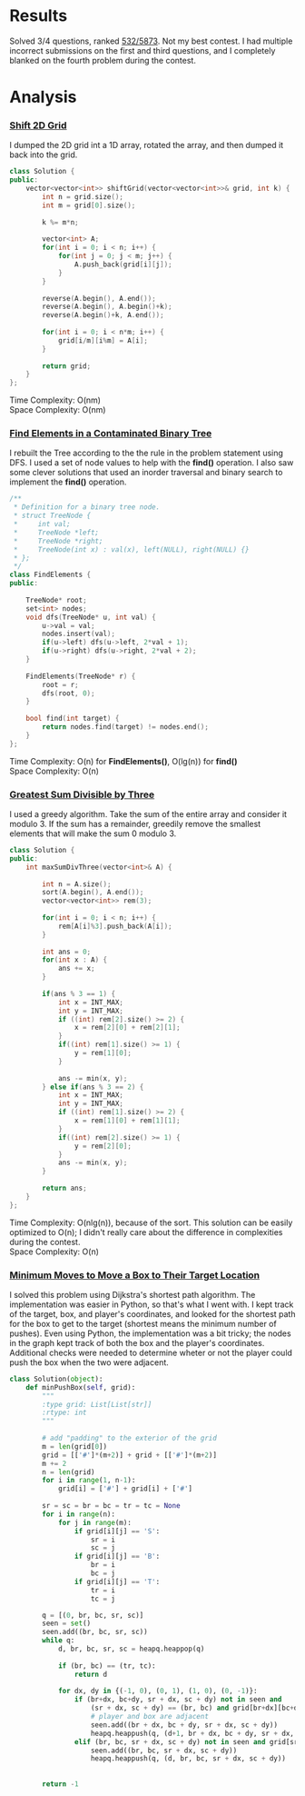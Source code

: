 # Results
Solved 3/4 questions, ranked [532/5873](https://leetcode.com/contest/weekly-contest-163/ranking/). 
Not my best contest. I had multiple incorrect submissions on the first and third questions, 
and I completely blanked on the fourth problem during the contest.

# Analysis
### [Shift 2D Grid](https://leetcode.com/problems/shift-2d-grid/)
I dumped the 2D grid int a 1D array, rotated the array, and then dumped it back into the grid.
```C++
class Solution {
public:
    vector<vector<int>> shiftGrid(vector<vector<int>>& grid, int k) {
        int n = grid.size();
        int m = grid[0].size();
        
        k %= m*n;
        
        vector<int> A;
        for(int i = 0; i < n; i++) {
            for(int j = 0; j < m; j++) {
                A.push_back(grid[i][j]);
            }
        }
        
        reverse(A.begin(), A.end());
        reverse(A.begin(), A.begin()+k);
        reverse(A.begin()+k, A.end());
        
        for(int i = 0; i < n*m; i++) {
            grid[i/m][i%m] = A[i];
        }
        
        return grid;
    }
};
```
Time Complexity: O(nm)<br>
Space Complexity: O(nm)<br>
### [Find Elements in a Contaminated Binary Tree](https://leetcode.com/problems/find-elements-in-a-contaminated-binary-tree/)
I rebuilt the Tree according to the the rule in the problem statement using DFS. I used a set of node values to help with the **find()** operation. 
I also saw some clever solutions that used an inorder traversal and binary search to implement the **find()** operation.
```C++
/**
 * Definition for a binary tree node.
 * struct TreeNode {
 *     int val;
 *     TreeNode *left;
 *     TreeNode *right;
 *     TreeNode(int x) : val(x), left(NULL), right(NULL) {}
 * };
 */
class FindElements {
public:
    
    TreeNode* root;
    set<int> nodes;
    void dfs(TreeNode* u, int val) {
        u->val = val;
        nodes.insert(val);
        if(u->left) dfs(u->left, 2*val + 1);
        if(u->right) dfs(u->right, 2*val + 2);
    }
    
    FindElements(TreeNode* r) {
        root = r;
        dfs(root, 0);
    }
    
    bool find(int target) {
        return nodes.find(target) != nodes.end();   
    }
};
```
Time Complexity: O(n) for **FindElements()**, O(lg(n)) for **find()**<br>
Space Complexity: O(n)<br>
### [Greatest Sum Divisible by Three](https://leetcode.com/problems/greatest-sum-divisible-by-three/)
I used a greedy algorithm. Take the sum of the entire array and consider it modulo 3.
If the sum has a remainder, greedily remove the smallest elements that will make the sum 0 modulo 3.
```C++
class Solution {
public:
    int maxSumDivThree(vector<int>& A) {
        
        int n = A.size();
        sort(A.begin(), A.end());
        vector<vector<int>> rem(3);
     
        for(int i = 0; i < n; i++) {
            rem[A[i]%3].push_back(A[i]);
        }
        
        int ans = 0;
        for(int x : A) {
            ans += x;
        }
        
        if(ans % 3 == 1) {
            int x = INT_MAX;
            int y = INT_MAX;
            if ((int) rem[2].size() >= 2) {
                x = rem[2][0] + rem[2][1];
            }
            if((int) rem[1].size() >= 1) {
                y = rem[1][0];
            }
            
            ans -= min(x, y);
        } else if(ans % 3 == 2) {
            int x = INT_MAX;
            int y = INT_MAX;
            if ((int) rem[1].size() >= 2) {
                x = rem[1][0] + rem[1][1];
            }
            if((int) rem[2].size() >= 1) {
                y = rem[2][0];
            }
            ans -= min(x, y);
        }
        
        return ans;
    }
};
```
Time Complexity: O(nlg(n)), because of the sort. This solution can be easily optimized to O(n); I didn't really care about the difference in complexities during the contest.<br>
Space Complexity: O(n)<br>
### [Minimum Moves to Move a Box to Their Target Location](https://leetcode.com/problems/minimum-moves-to-move-a-box-to-their-target-location/)
I solved this problem using Dijkstra's shortest path algorithm. The implementation was easier in Python, so that's what I went with.
I kept track of the target, box, and player's coordinates, and looked for the shortest path for the box to get to the target (shortest means the minimum number of pushes).
Even using Python, the implementation was a bit tricky; the nodes in the graph kept track of both the box and the player's coordinates. 
Additional checks were needed to determine wheter or not the player could push the box when the two were adjacent.
```Python
class Solution(object):
    def minPushBox(self, grid):
        """
        :type grid: List[List[str]]
        :rtype: int
        """
        
        # add "padding" to the exterior of the grid
        m = len(grid[0])
        grid = [['#']*(m+2)] + grid + [['#']*(m+2)]
        m += 2
        n = len(grid)
        for i in range(1, n-1):
            grid[i] = ['#'] + grid[i] + ['#']
        
        sr = sc = br = bc = tr = tc = None
        for i in range(n):
            for j in range(m):
                if grid[i][j] == 'S':
                    sr = i
                    sc = j
                if grid[i][j] == 'B':
                    br = i
                    bc = j
                if grid[i][j] == 'T':
                    tr = i
                    tc = j

        q = [(0, br, bc, sr, sc)]
        seen = set()
        seen.add((br, bc, sr, sc))
        while q:
            d, br, bc, sr, sc = heapq.heappop(q)
            
            if (br, bc) == (tr, tc):
                return d
            
            for dx, dy in {(-1, 0), (0, 1), (1, 0), (0, -1)}:
                if (br+dx, bc+dy, sr + dx, sc + dy) not in seen and 
                    (sr + dx, sc + dy) == (br, bc) and grid[br+dx][bc+dy] != '#':
                    # player and box are adjacent
                    seen.add((br + dx, bc + dy, sr + dx, sc + dy))
                    heapq.heappush(q, (d+1, br + dx, bc + dy, sr + dx, sc + dy))
                elif (br, bc, sr + dx, sc + dy) not in seen and grid[sr+dx][sc+dy] != '#':
                    seen.add((br, bc, sr + dx, sc + dy))
                    heapq.heappush(q, (d, br, bc, sr + dx, sc + dy))
        
        
        return -1       
```


